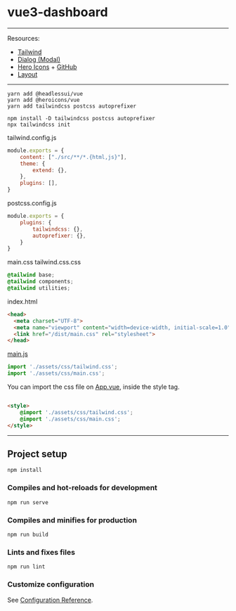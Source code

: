 # vue3-dashboard

----------------------

Resources:

* [Tailwind](https://tailwindcss.com/docs/installation)
* [Dialog (Modal)](https://headlessui.dev/vue/dialog)
* [Hero Icons](https://heroicons.com) + [GitHub](https://github.com/tailwindlabs/heroicons)
* [Layout](https://tailwindui.com/components/application-ui/application-shells/stacked)

---------------------

```
yarn add @headlessui/vue
yarn add @heroicons/vue
yarn add tailwindcss postcss autoprefixer

```

``` 
npm install -D tailwindcss postcss autoprefixer
npx tailwindcss init

```

tailwind.config.js

```js
module.exports = {
    content: ["./src/**/*.{html,js}"],
    theme: {
        extend: {},
    },
    plugins: [],
}
```

postcss.config.js

```js
module.exports = {
    plugins: {
        tailwindcss: {},
        autoprefixer: {},
    }
}
```

main.css tailwind.css.css

```css 
@tailwind base;
@tailwind components;
@tailwind utilities;
```

index.html

``` html
<head>
  <meta charset="UTF-8">
  <meta name="viewport" content="width=device-width, initial-scale=1.0">
  <link href="/dist/main.css" rel="stylesheet">
</head>
```

[main.js](src/main.js)

```js 
import './assets/css/tailwind.css';
import './assets/css/main.css';

```

You can import the css file on [App.vue](/src/App.vue), inside the style tag.

```html

<style>
    @import './assets/css/tailwind.css';
    @import './assets/css/main.css';
</style>
```

---------------------

## Project setup

```
npm install
```

### Compiles and hot-reloads for development

```
npm run serve
```

### Compiles and minifies for production

```
npm run build
```

### Lints and fixes files

```
npm run lint
```

### Customize configuration

See [Configuration Reference](https://cli.vuejs.org/config/).
